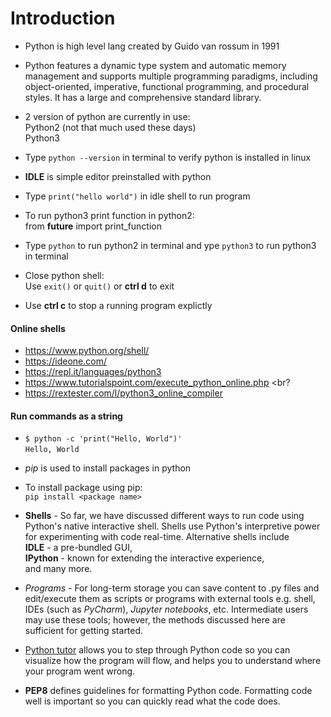 # Introduction

* Python is high level lang created by Guido van rossum in 1991

* Python features a dynamic type system and automatic memory management and supports multiple programming paradigms, including object-oriented, imperative, functional programming, and procedural styles. It has a large and comprehensive standard library.

* 2 version of python are currently in use: <br> Python2 (not that much used these days) <br> Python3
 
* Type `python --version` in terminal to verify python is installed in linux

* **IDLE** is simple editor preinstalled with python

* Type `print("hello world")` in idle shell to run program

* To run python3 print function in python2: <br> from __future__ import print_function

* Type `python` to run python2 in terminal and ype `python3` to run python3 in terminal

* Close python shell: <br> Use `exit()` or `quit()` or **ctrl d** to exit

* Use **ctrl c** to stop a running program explictly

#### Online shells

- https://www.python.org/shell/ <br>
- https://ideone.com/ <br>
- https://repl.it/languages/python3 <br>
- https://www.tutorialspoint.com/execute_python_online.php <br?
- https://rextester.com/l/python3_online_compiler <br>

#### Run commands as a string

* `$ python -c 'print("Hello, World")'` <br> `Hello, World`

- *pip* is used to install packages in python
- To install package using pip: <br> `pip install <package name>`

- **Shells** - So far, we have discussed different ways to run code using Python's native interactive shell. Shells use Python's interpretive power for experimenting with code real-time. Alternative shells include <br>
**IDLE** - a pre-bundled GUI, <br>
**IPython** - known for extending the interactive experience, <br>
and many more.

- *Programs* - For long-term storage you can save content to .py files and edit/execute them as scripts or programs with external tools e.g. shell, IDEs (such as *PyCharm*), *Jupyter notebooks*, etc. Intermediate users may use these tools; however, the methods discussed here are sufficient for getting started.

- [Python tutor](https://pythontutor.com/visualize.html#mode=edit) allows you to step through Python code so you can visualize how the program will flow, and helps you
to understand where your program went wrong.

- **PEP8** defines guidelines for formatting Python code. Formatting code well is important so you can quickly read what
the code does.
